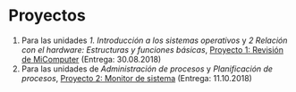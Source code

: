 # Proyectos

1. Para las unidades *1. Introducción a los sistemas operativos* y *2
   Relación con el hardware: Estructuras y funciones básicas*,
   [Proyecto 1: Revisión de MiComputer](./1/README.md) (Entrega:
   30.08.2018)
2. Para las unidades de *Administración de procesos* y *Planificación
   de procesos*, [Proyecto 2: Monitor de sistema](./2/README.org)
   (Entrega: 11.10.2018)
